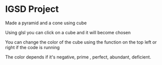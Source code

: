 # IGSD Project


Made a pyramid and a cone using cube

Using glsl you can click on a cube and it will become chosen

You can change the color of the cube using the function on the top left or right if the code is running

The color depends if it's negative, prime , perfect, abundant, deficient.
